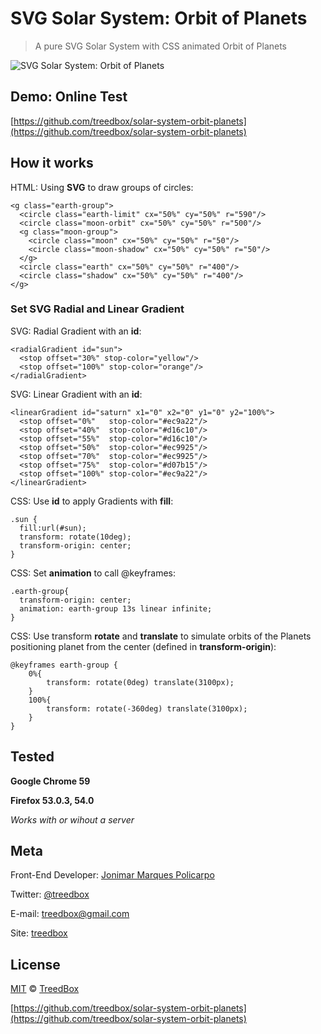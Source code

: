 # SVG Solar System: Orbit of Planets
> A pure SVG Solar System with CSS animated Orbit of Planets

![SVG Solar System: Orbit of Planets](assets/screenshot.jpg)

## Demo: Online Test
[https://github.com/treedbox/solar-system-orbit-planets](https://github.com/treedbox/solar-system-orbit-planets)

## How it works
HTML: Using **SVG** to draw groups of circles:
```
<g class="earth-group">
  <circle class="earth-limit" cx="50%" cy="50%" r="590"/>
  <circle class="moon-orbit" cx="50%" cy="50%" r="500"/>
  <g class="moon-group">
    <circle class="moon" cx="50%" cy="50%" r="50"/>
    <circle class="moon-shadow" cx="50%" cy="50%" r="50"/>
  </g>
  <circle class="earth" cx="50%" cy="50%" r="400"/>
  <circle class="shadow" cx="50%" cy="50%" r="400"/>
</g>
```
### Set SVG Radial and Linear Gradient

SVG: Radial Gradient with an **id**:
```
<radialGradient id="sun">
  <stop offset="30%" stop-color="yellow"/>
  <stop offset="100%" stop-color="orange"/>
</radialGradient>
```

SVG: Linear Gradient with an **id**:
```
<linearGradient id="saturn" x1="0" x2="0" y1="0" y2="100%">
  <stop offset="0%"   stop-color="#ec9a22"/>
  <stop offset="40%"  stop-color="#d16c10"/>
  <stop offset="55%"  stop-color="#d16c10"/>
  <stop offset="50%"  stop-color="#ec9925"/>
  <stop offset="70%"  stop-color="#ec9925"/>
  <stop offset="75%"  stop-color="#d07b15"/>
  <stop offset="100%" stop-color="#ec9a22"/>
</linearGradient>
```
CSS: Use **id** to apply Gradients with **fill**:
```
.sun {
  fill:url(#sun);
  transform: rotate(10deg);
  transform-origin: center;
}
```
CSS: Set **animation** to call @keyframes:
```
.earth-group{
  transform-origin: center;
  animation: earth-group 13s linear infinite;
}
```
CSS: Use transform **rotate** and **translate** to simulate orbits of the Planets positioning planet from the center (defined in **transform-origin**):
```
@keyframes earth-group {
	0%{
		transform: rotate(0deg) translate(3100px);
	}
	100%{
		transform: rotate(-360deg) translate(3100px);
	}
}
```
## Tested
**Google Chrome 59**

**Firefox 53.0.3, 54.0**

*Works with or wihout a server*

## Meta
Front-End Developer: [Jonimar Marques Policarpo](http://linkedin.com/treedbox 'LinkEdin')

Twitter: [@treedbox](http://twitter.com/treedbox)

E-mail: [treedbox@gmail.com](mailto:treedbox@gmail.com)

Site: [treedbox](http://treedbox.com)

## License
[MIT](LICENSE.md) © [TreedBox](https://github.com/treedbox)

[https://github.com/treedbox/solar-system-orbit-planets](https://github.com/treedbox/solar-system-orbit-planets)
